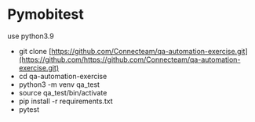 # Pymobitest

use python3.9
- git clone [https://github.com/Connecteam/qa-automation-exercise.git](https://github.com/https://github.com/Connecteam/qa-automation-exercise.git)
- cd qa-automation-exercise
- python3 -m venv qa_test
- source qa_test/bin/activate
- pip install -r requirements.txt
- pytest
